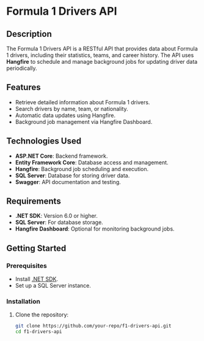 # Formula 1 Drivers API

## Description
The Formula 1 Drivers API is a RESTful API that provides data about Formula 1 drivers, including their statistics, teams, and career history. The API uses **Hangfire** to schedule and manage background jobs for updating driver data periodically.

## Features
- Retrieve detailed information about Formula 1 drivers.
- Search drivers by name, team, or nationality.
- Automatic data updates using Hangfire.
- Background job management via Hangfire Dashboard.

## Technologies Used
- **ASP.NET Core**: Backend framework.
- **Entity Framework Core**: Database access and management.
- **Hangfire**: Background job scheduling and execution.
- **SQL Server**: Database for storing driver data.
- **Swagger**: API documentation and testing.

## Requirements
- **.NET SDK**: Version 6.0 or higher.
- **SQL Server**: For database storage.
- **Hangfire Dashboard**: Optional for monitoring background jobs.

## Getting Started

### Prerequisites
- Install [.NET SDK](https://dotnet.microsoft.com/download).
- Set up a SQL Server instance.

### Installation
1. Clone the repository:
   ```bash
   git clone https://github.com/your-repo/f1-drivers-api.git
   cd f1-drivers-api